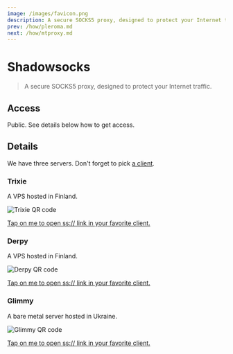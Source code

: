 ```yaml
---
image: /images/favicon.png
description: A secure SOCKS5 proxy, designed to protect your Internet traffic.
prev: /how/pleroma.md
next: /how/mtproxy.md
---
```


# Shadowsocks

> A secure SOCKS5 proxy, designed to protect your Internet traffic.

## Access

Public. See details below how to get access.

## Details

We have three servers. Don't forget to pick [a client](http://shadowsocks.org/en/download/clients.html).

### Trixie

A VPS hosted in Finland.

![Trixie QR code](/images/trixie-ss.webp)

[Tap on me to open ss:// link in your favorite client.](ss://YWVzLTI1Ni1jZmI6bHVsYW1vb25AdHJpeGllLjA5MjkxOC54eXo6ODM4OA==)

### Derpy

A VPS hosted in Finland.

![Derpy QR code](/images/derpy-ss.webp)

[Tap on me to open ss:// link in your favorite client.](ss://YWVzLTI1Ni1jZmI6bXVmZmluc0BkZXJweS4wOTI5MTgueHl6OjgzODg=)

### Glimmy

A bare metal server hosted in Ukraine.

![Glimmy QR code](/images/glimmy-ss.webp)

[Tap on me to open ss:// link in your favorite client.](ss://YWVzLTI1Ni1jZmI6c3RhcmxpZ2h0QGdsaW1teS4wOTI5MTgueHl6OjgzODg)
